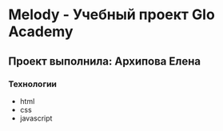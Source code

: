 # Melody - Учебный проект Glo Academy
## Проект выполнила: Архипова Елена

### Технологии
- html
- css
- javascript
